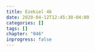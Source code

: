 ```yaml
---
title: Ezekiel 46
date: 2020-04-12T12:45:30-04:00
categories: []
tags: []
chapter: "046"
inprogress: false
---
```


